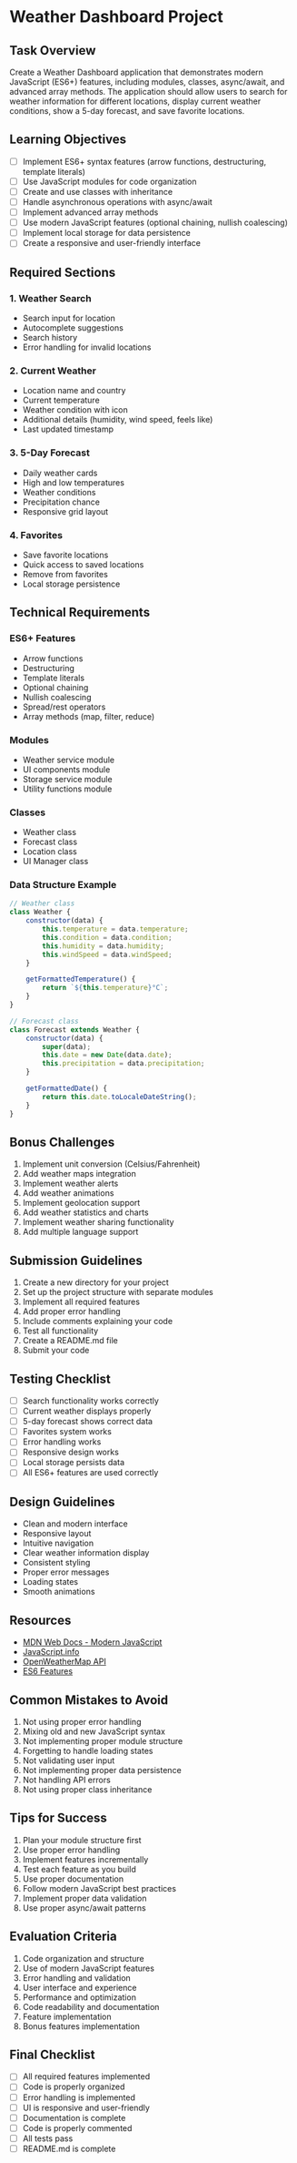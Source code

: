 # Weather Dashboard Project

## Task Overview
Create a Weather Dashboard application that demonstrates modern JavaScript (ES6+) features, including modules, classes, async/await, and advanced array methods. The application should allow users to search for weather information for different locations, display current weather conditions, show a 5-day forecast, and save favorite locations.

## Learning Objectives
- [ ] Implement ES6+ syntax features (arrow functions, destructuring, template literals)
- [ ] Use JavaScript modules for code organization
- [ ] Create and use classes with inheritance
- [ ] Handle asynchronous operations with async/await
- [ ] Implement advanced array methods
- [ ] Use modern JavaScript features (optional chaining, nullish coalescing)
- [ ] Implement local storage for data persistence
- [ ] Create a responsive and user-friendly interface

## Required Sections

### 1. Weather Search
- Search input for location
- Autocomplete suggestions
- Search history
- Error handling for invalid locations

### 2. Current Weather
- Location name and country
- Current temperature
- Weather condition with icon
- Additional details (humidity, wind speed, feels like)
- Last updated timestamp

### 3. 5-Day Forecast
- Daily weather cards
- High and low temperatures
- Weather conditions
- Precipitation chance
- Responsive grid layout

### 4. Favorites
- Save favorite locations
- Quick access to saved locations
- Remove from favorites
- Local storage persistence

## Technical Requirements

### ES6+ Features
- Arrow functions
- Destructuring
- Template literals
- Optional chaining
- Nullish coalescing
- Spread/rest operators
- Array methods (map, filter, reduce)

### Modules
- Weather service module
- UI components module
- Storage service module
- Utility functions module

### Classes
- Weather class
- Forecast class
- Location class
- UI Manager class

### Data Structure Example
```javascript
// Weather class
class Weather {
    constructor(data) {
        this.temperature = data.temperature;
        this.condition = data.condition;
        this.humidity = data.humidity;
        this.windSpeed = data.windSpeed;
    }

    getFormattedTemperature() {
        return `${this.temperature}°C`;
    }
}

// Forecast class
class Forecast extends Weather {
    constructor(data) {
        super(data);
        this.date = new Date(data.date);
        this.precipitation = data.precipitation;
    }

    getFormattedDate() {
        return this.date.toLocaleDateString();
    }
}
```

## Bonus Challenges
1. Implement unit conversion (Celsius/Fahrenheit)
2. Add weather maps integration
3. Implement weather alerts
4. Add weather animations
5. Implement geolocation support
6. Add weather statistics and charts
7. Implement weather sharing functionality
8. Add multiple language support

## Submission Guidelines
1. Create a new directory for your project
2. Set up the project structure with separate modules
3. Implement all required features
4. Add proper error handling
5. Include comments explaining your code
6. Test all functionality
7. Create a README.md file
8. Submit your code

## Testing Checklist
- [ ] Search functionality works correctly
- [ ] Current weather displays properly
- [ ] 5-day forecast shows correct data
- [ ] Favorites system works
- [ ] Error handling works
- [ ] Responsive design works
- [ ] Local storage persists data
- [ ] All ES6+ features are used correctly

## Design Guidelines
- Clean and modern interface
- Responsive layout
- Intuitive navigation
- Clear weather information display
- Consistent styling
- Proper error messages
- Loading states
- Smooth animations

## Resources
- [MDN Web Docs - Modern JavaScript](https://developer.mozilla.org/en-US/docs/Web/JavaScript)
- [JavaScript.info](https://javascript.info/)
- [OpenWeatherMap API](https://openweathermap.org/api)
- [ES6 Features](https://github.com/lukehoban/es6features)

## Common Mistakes to Avoid
1. Not using proper error handling
2. Mixing old and new JavaScript syntax
3. Not implementing proper module structure
4. Forgetting to handle loading states
5. Not validating user input
6. Not implementing proper data persistence
7. Not handling API errors
8. Not using proper class inheritance

## Tips for Success
1. Plan your module structure first
2. Use proper error handling
3. Implement features incrementally
4. Test each feature as you build
5. Use proper documentation
6. Follow modern JavaScript best practices
7. Implement proper data validation
8. Use proper async/await patterns

## Evaluation Criteria
1. Code organization and structure
2. Use of modern JavaScript features
3. Error handling and validation
4. User interface and experience
5. Performance and optimization
6. Code readability and documentation
7. Feature implementation
8. Bonus features implementation

## Final Checklist
- [ ] All required features implemented
- [ ] Code is properly organized
- [ ] Error handling is implemented
- [ ] UI is responsive and user-friendly
- [ ] Documentation is complete
- [ ] Code is properly commented
- [ ] All tests pass
- [ ] README.md is complete 